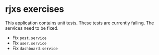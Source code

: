 # rjxs exercises

This application contains unit tests. These tests are currently failing. The services need to be fixed.

* Fix `post.service`
* Fix `user.service`
* Fix `dashboard.service`
